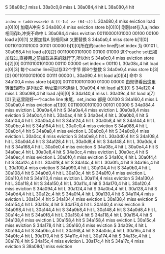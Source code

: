 S 38a08c,1 miss
L 38a0c0,8 miss
L 38a084,4 hit
L 38a080,4 hit

--- 
`index = (address>>b) & ((-1u) >> (64-s))`
L 30a080,4 miss eviction load  a[0][0] 加载A冲突
S 34a080,4 miss eviction store b[0][0] 刚刚set存入a,index相同存b,冲突不命中
L 30a084,4 miss eviction      00110000101000 00100 00100 load  a[0][1] 又要加载A 到相同sit 又要替换
S 34a0a0,4 miss store b[1][0] 00110100101000 00101 00000 b[1][0]所在的cache line的set index 为 00101
L 30a088,4 hit  load  a[0][2] 00110000101000 00100 01000 这个cache set已被加载过,直接用之前加载进来的就行了,所以hit
S 34a0c0,4 miss eviction store b[2][0] 00110100101000 00110 00000 set index = 00110
L 30a08c,4 hit load a[0][3] 每个cache line可以存32个字节 即8个整数
S 34a0e0,4 miss store b[3][0] 00110100101000 00111 00000 
L 30a090,4 hit load a[0][4] 命中
S 34a100,4 miss store b[4][0] 00110100101000 01000 00000 由规律看出这里转置矩阵b 是列优先 地址空间不连续
L 30a094,4 hit load a[5][0]
S 34a120,4 miss
L 30a098,4 hit load a[6][0]
S 34a140,4 miss
L 30a09c,4 hit load a[7][0] 到这里刚好一个cache line 末尾，set_index 都是  00100
S 34a160,4 miss
L 30a0a0,4 miss eviction a[1][0] 00110000101000 00101 00000
S 34a084,4 miss eviction
L 30a0a4,4 hit
S 34a0a4,4 miss eviction
L 30a0a8,4 miss eviction
S 34a0c4,4 hit
L 30a0ac,4 hit
S 34a0e4,4 hit
L 30a0b0,4 hit
S 34a104,4 hit
L 30a0b4,4 hit
S 34a124,4 hit
L 30a0b8,4 hit
S 34a144,4 hit
L 30a0bc,4 hit
S 34a164,4 hit
L 30a0c0,4 miss eviction
S 34a088,4 hit
L 30a0c4,4 hit
S 34a0a8,4 miss eviction
L 30a0c8,4 hit
S 34a0c8,4 miss eviction
L 30a0cc,4 miss eviction
S 34a0e8,4 hit
L 30a0d0,4 hit
S 34a108,4 hit
L 30a0d4,4 hit
S 34a128,4 hit
L 30a0d8,4 hit
S 34a148,4 hit
L 30a0dc,4 hit
S 34a168,4 hit
L 30a0e0,4 miss eviction
S 34a08c,4 hit
L 30a0e4,4 hit
S 34a0ac,4 hit
L 30a0e8,4 hit
S 34a0cc,4 miss eviction
L 30a0ec,4 hit
S 34a0ec,4 miss eviction
L 30a0f0,4 miss eviction
S 34a10c,4 hit
L 30a0f4,4 hit
S 34a12c,4 hit
L 30a0f8,4 hit
S 34a14c,4 hit
L 30a0fc,4 hit
S 34a16c,4 hit
L 30a100,4 miss eviction
S 34a090,4 hit
L 30a104,4 hit
S 34a0b0,4 hit
L 30a108,4 hit
S 34a0d0,4 hit
L 30a10c,4 hit
S 34a0f0,4 miss eviction
L 30a110,4 hit
S 34a110,4 miss eviction
L 30a114,4 miss eviction
S 34a130,4 hit
L 30a118,4 hit
S 34a150,4 hit
L 30a11c,4 hit
S 34a170,4 hit
L 30a120,4 miss eviction
S 34a094,4 hit
L 30a124,4 hit
S 34a0b4,4 hit
L 30a128,4 hit
S 34a0d4,4 hit
L 30a12c,4 hit
S 34a0f4,4 hit
L 30a130,4 hit
S 34a114,4 miss eviction
L 30a134,4 hit
S 34a134,4 miss eviction
L 30a138,4 miss eviction
S 34a154,4 hit
L 30a13c,4 hit
S 34a174,4 hit
L 30a140,4 miss eviction
S 34a098,4 hit
L 30a144,4 hit
S 34a0b8,4 hit
L 30a148,4 hit
S 34a0d8,4 hit
L 30a14c,4 hit
S 34a0f8,4 hit
L 30a150,4 hit
S 34a118,4 hit
L 30a154,4 hit
S 34a138,4 miss eviction
L 30a158,4 hit
S 34a158,4 miss eviction
L 30a15c,4 miss eviction
S 34a178,4 hit
L 30a160,4 miss eviction
S 34a09c,4 hit
L 30a164,4 hit
S 34a0bc,4 hit
L 30a168,4 hit
S 34a0dc,4 hit
L 30a16c,4 hit
S 34a0fc,4 hit
L 30a170,4 hit
S 34a11c,4 hit
L 30a174,4 hit
S 34a13c,4 hit
L 30a178,4 hit
S 34a15c,4 miss eviction
L 30a17c,4 hit
S 34a17c,4 miss eviction
S 38a08d,1 miss eviction